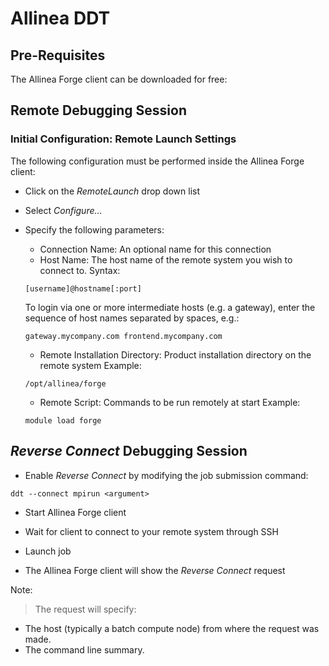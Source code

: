 # Allinea DDT

## Pre-Requisites

The Allinea Forge client can be downloaded for free: 

## Remote Debugging Session

### Initial Configuration: Remote Launch Settings

The following configuration must be performed inside the Allinea Forge client:

* Click on the *RemoteLaunch* drop down list

* Select *Configure...*

* Specify the following parameters:
  * Connection Name: An optional name for this connection
  * Host Name: The host name of the remote system you wish to connect to.
  Syntax:
  ```
  [username]@hostname[:port]
  ```
  To login via one or more intermediate hosts (e.g. a gateway), enter the sequence of host names separated by spaces, e.g.:
  ```
  gateway.mycompany.com frontend.mycompany.com
  ```

  * Remote Installation Directory: Product installation directory on the remote system
  Example:
  ```
  /opt/allinea/forge
  ```

  * Remote Script: Commands to be run remotely at start
  Example:
  ```
  module load forge
  ```

## *Reverse Connect* Debugging Session

* Enable *Reverse Connect* by modifying the job submission command:
```
ddt --connect mpirun <argument>
```
* Start Allinea Forge client

* Wait for client to connect to your remote system through SSH

* Launch job

* The Allinea Forge client will show the *Reverse Connect* request

Note:
> The request will specify:
* The host (typically a batch compute node) from where the request was made.
* The command line summary.
